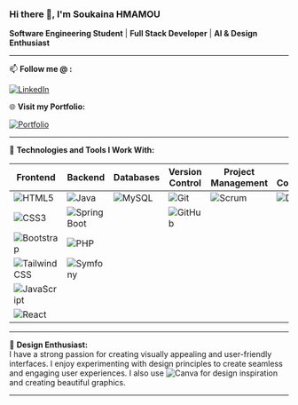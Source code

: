 ### Hi there 👋, I'm **Soukaina HMAMOU**

**Software Engineering Student** | **Full Stack Developer** | **AI & Design Enthusiast**

---

📫 **Follow me @ :**  

[![LinkedIn](https://img.shields.io/badge/-LinkedIn-0077B5?style=flat&logo=linkedin&logoColor=white)](https://www.linkedin.com/in/soukaina-hmamou-059514243/)

🌐 **Visit my Portfolio:**  

[![Portfolio](https://img.shields.io/badge/-Portfolio-000000?style=flat&logo=portfolio&logoColor=white)](https://hmamousoukaina.github.io/MyPortfolio/)


---

🔧 **Technologies and Tools I Work With:**

| Frontend                          | Backend         | Databases    | Version Control            | Project Management        | CI/CD & Containerization |
|-----------------------------------|-----------------|--------------|----------------------------|---------------------------|---------------------------|
| ![HTML5](https://img.shields.io/badge/-HTML5-E34F26?style=flat&logo=html5&logoColor=white) | ![Java](https://img.shields.io/badge/-Java-007396?style=flat&logo=java&logoColor=white) | ![MySQL](https://img.shields.io/badge/-MySQL-4479A1?style=flat&logo=mysql&logoColor=white) | ![Git](https://img.shields.io/badge/-Git-F05032?style=flat&logo=git&logoColor=white) | ![Scrum](https://img.shields.io/badge/-Scrum-6DB33F?style=flat&logo=scrumalliance&logoColor=white) | ![Docker](https://img.shields.io/badge/-Docker-2496ED?style=flat&logo=docker&logoColor=white) |
| ![CSS3](https://img.shields.io/badge/-CSS3-1572B6?style=flat&logo=css3&logoColor=white) | ![Spring Boot](https://img.shields.io/badge/-Spring%20Boot-6DB33F?style=flat&logo=spring-boot&logoColor=white) |              | ![GitHub](https://img.shields.io/badge/-GitHub-181717?style=flat&logo=github&logoColor=white) |                           |                           |
| ![Bootstrap](https://img.shields.io/badge/-Bootstrap-7952B3?style=flat&logo=bootstrap&logoColor=white) | ![PHP](https://img.shields.io/badge/-PHP-777BB4?style=flat&logo=php&logoColor=white) |              |                            |                           |                           |
| ![Tailwind CSS](https://img.shields.io/badge/-Tailwind%20CSS-38B2AC?style=flat&logo=tailwind-css&logoColor=white) | ![Symfony](https://img.shields.io/badge/-Symfony-000000?style=flat&logo=symfony&logoColor=white) |              |                            |                           |                           |
| ![JavaScript](https://img.shields.io/badge/-JavaScript-F7DF1E?style=flat&logo=javascript&logoColor=black) |              |              |                            |                           |                           |
| ![React](https://img.shields.io/badge/-React-61DAFB?style=flat&logo=react&logoColor=black) |              |              |                            |                           |                           |

---

🎨 **Design Enthusiast:**  
I have a strong passion for creating visually appealing and user-friendly interfaces. I enjoy experimenting with design principles to create seamless and engaging user experiences. I also use ![Canva](https://img.shields.io/badge/-Canva-00C4CC?style=flat&logo=canva&logoColor=white) for design inspiration and creating beautiful graphics.

---

